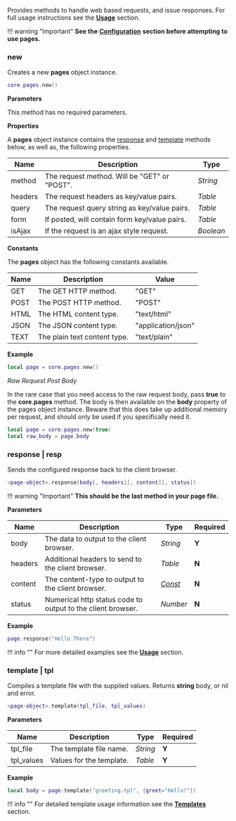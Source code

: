 Provides methods to handle web based requests, and issue responses. For full usage instructions see the __[Usage](/pages-guide/usage/)__ section.

!!! warning "Important"
    __See the__ __[Configuration](/pages-guide/config/)__ __section before attempting to use pages.__

### new

Creates a new __pages__ object instance.

```lua
core.pages.new()
```

__Parameters__

This method has no required parameters.

__Properties__

A __pages__ object instance contains the [response](#response-resp) and [template](#template-tpl) methods below, as well as, the following properties.

|Name|Description|Type|
|----|-----------|----|
|method|The request method. Will be "GET" or "POST".|_String_|
|headers|The request headers as key/value pairs.|_Table_|
|query|The request query string as key/value pairs.|_Table_|
|form|If posted, will contain form key/value pairs.|_Table_|
|isAjax|If the request is an ajax style request.|_Boolean_|

__Constants__

The __pages__ object has the following constants available.

|Name|Description|Value|
|----|-----------|----|
|GET|The GET HTTP method.|"GET"|
|POST|The POST HTTP method.|"POST"|
|HTML|The HTML content type.|"text/html"|
|JSON|The JSON content type.|"application/json"|
|TEXT|The plain text content type.|"text/plain"|

__Example__

```lua
local page = core.pages.new()
```

_Raw Request Post Body_

In the rare case that you need access to the raw request body, pass __true__ to the __core.pages__ method. The body is then available on the __body__ property of the pages object instance. Beware that this does take up additional memory per request, and should only be used if you specifically need it.

```lua
local page = core.pages.new(true)
local raw_body = page.body
```

### response | resp

Sends the configured response back to the client browser. 

```lua
<page-object>.response(body[, headers][, content][, status])
```

!!! warning "Important"
    __This should be the last method in your page file.__

__Parameters__

|Name|Description|Type|Required|
|----|-----------|----|--------|
|body|The data to output to the client browser.|_String_|__Y__|
|headers|Additional headers to send to the client browser.|_Table_|__N__|
|content|The content-type to output to the client browser.|_[Const](#corepages)_|__N__|
|status|Numerical http status code to output to the client browser.|_Number_|__N__|

__Example__

```lua
page.response("Hello There")
```

!!! info ""
    For more detailed examples see the __[Usage](/pages-guide/usage/)__ section.

### template | tpl

Compiles a template file with the supplied values. Returns __string__ body, or nil and error.

```lua
<page-object>.template(tpl_file, tpl_values)
```

__Parameters__

|Name|Description|Type|Required|
|----|-----------|----|--------|
|tpl_file|The template file name.|_String_|__Y__|
|tpl_values|Values for the template.|_Table_|__Y__|

__Example__

```lua
local body = page.template("greeting.tpl", {greet="Hello!"})
```

!!! info ""
    For detailed template usage information see the __[Templates](/pages-guide/templates/)__ section.
